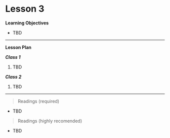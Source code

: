 Lesson 3
========

**Learning Objectives**
- TBD

---

**Lesson Plan**  

*__Class 1__*  

1. TBD

*__Class 2__*  

1. TBD

---

> Readings (required)

 - TBD

> Readings (highly recomended)

 - TBD

